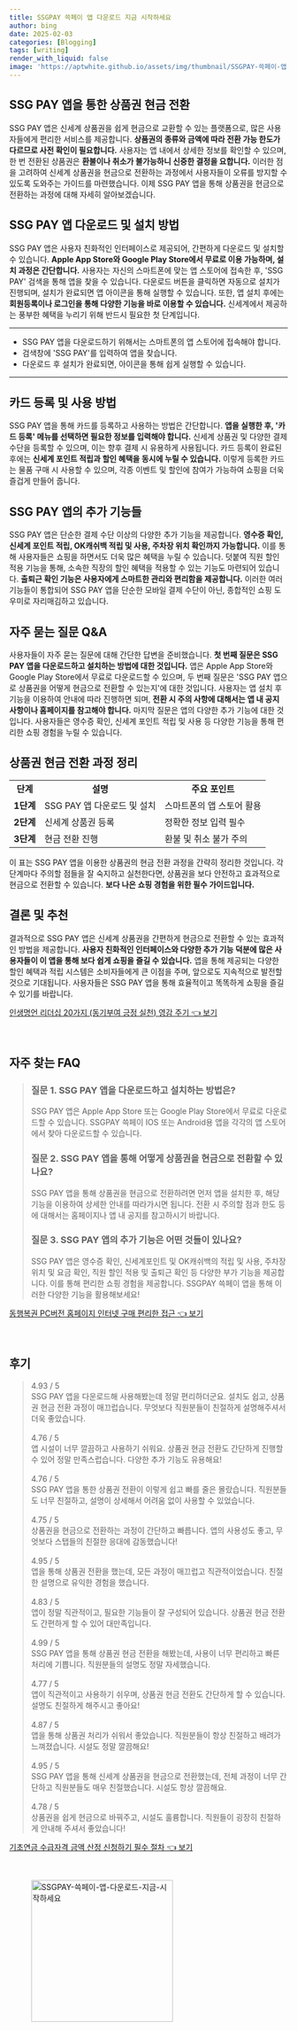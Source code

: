 ```yaml
---
title: SSGPAY 쓱페이 앱 다운로드 지금 시작하세요
author: bing
date: 2025-02-03
categories: [Blogging]
tags: [writing]
render_with_liquid: false
image: 'https://aptwhite.github.io/assets/img/thumbnail/SSGPAY-쓱페이-앱-다운로드-지금-시작하세요.webp'
---
```



<h2 id='SSG_PAY_상품권_현금_전환'>SSG PAY 앱을 통한 상품권 현금 전환</h2>

<p>SSG PAY 앱은 신세계 상품권을 쉽게 현금으로 교환할 수 있는 플랫폼으로, 많은 사용자들에게 편리한 서비스를 제공합니다. <b>상품권의 종류와 금액에 따라 전환 가능 한도가 다르므로 사전 확인이 필요합니다.</b> 사용자는 앱 내에서 상세한 정보를 확인할 수 있으며, 한 번 전환된 상품권은 <b>환불이나 취소가 불가능하니 신중한 결정을 요합니다.</b> 이러한 점을 고려하여 신세계 상품권을 현금으로 전환하는 과정에서 사용자들이 오류를 방지할 수 있도록 도와주는 가이드를 마련했습니다. 이제 SSG PAY 앱을 통해 상품권을 현금으로 전환하는 과정에 대해 자세히 알아보겠습니다.</p>

<h2 id='SSG_PAY_앱_다운로드_방법'>SSG PAY 앱 다운로드 및 설치 방법</h2>

<p>SSG PAY 앱은 사용자 친화적인 인터페이스로 제공되어, 간편하게 다운로드 및 설치할 수 있습니다. <b>Apple App Store와 Google Play Store에서 무료로 이용 가능하며, 설치 과정은 간단합니다.</b> 사용자는 자신의 스마트폰에 맞는 앱 스토어에 접속한 후, 'SSG PAY' 검색을 통해 앱을 찾을 수 있습니다. 다운로드 버튼을 클릭하면 자동으로 설치가 진행되며, 설치가 완료되면 앱 아이콘을 통해 실행할 수 있습니다. 또한, 앱 설치 후에는 <b>회원등록이나 로그인을 통해 다양한 기능을 바로 이용할 수 있습니다.</b> 신세계에서 제공하는 풍부한 혜택을 누리기 위해 반드시 필요한 첫 단계입니다.</p>

<hr />

<ul>
    <li>SSG PAY 앱을 다운로드하기 위해서는 스마트폰의 앱 스토어에 접속해야 합니다.</li>
    <li>검색창에 'SSG PAY'를 입력하여 앱을 찾습니다.</li>
    <li>다운로드 후 설치가 완료되면, 아이콘을 통해 쉽게 실행할 수 있습니다.</li>
</ul>

<hr />

<h2 id='카드_등록_및_사용_방법'>카드 등록 및 사용 방법</h2>

<p>SSG PAY 앱을 통해 카드를 등록하고 사용하는 방법은 간단합니다. <b>앱을 실행한 후, '카드 등록' 메뉴를 선택하면 필요한 정보를 입력해야 합니다.</b> 신세계 상품권 및 다양한 결제 수단을 등록할 수 있으며, 이는 향후 결제 시 유용하게 사용됩니다. 카드 등록이 완료된 후에는 <b>신세계 포인트 적립과 할인 혜택을 동시에 누릴 수 있습니다.</b> 이렇게 등록한 카드는 물품 구매 시 사용할 수 있으며, 각종 이벤트 및 할인에 참여가 가능하여 쇼핑을 더욱 즐겁게 만들어 줍니다.</p>

<h2 id='SSG_PAY_앱의_추가_기능들'>SSG PAY 앱의 추가 기능들</h2>

<p>SSG PAY 앱은 단순한 결제 수단 이상의 다양한 추가 기능을 제공합니다. <b>영수증 확인, 신세계 포인트 적립, OK캐쉬백 적립 및 사용, 주차장 위치 확인까지 가능합니다.</b> 이를 통해 사용자들은 쇼핑을 하면서도 더욱 많은 혜택을 누릴 수 있습니다. 덧붙여 직원 할인 적용 기능을 통해, 소속한 직장의 할인 혜택을 적용할 수 있는 기능도 마련되어 있습니다. <b>출퇴근 확인 기능은 사용자에게 스마트한 관리와 편리함을 제공합니다.</b> 이러한 여러 기능들이 통합되어 SSG PAY 앱을 단순한 모바일 결제 수단이 아닌, 종합적인 쇼핑 도우미로 자리매김하고 있습니다.</p>

<h2 id='자주_묻는_질문_QNA'>자주 묻는 질문 Q&A</h2>

<p>사용자들이 자주 묻는 질문에 대해 간단한 답변을 준비했습니다. <b>첫 번째 질문은 SSG PAY 앱을 다운로드하고 설치하는 방법에 대한 것입니다.</b> 앱은 Apple App Store와 Google Play Store에서 무료로 다운로드할 수 있으며, 두 번째 질문은 'SSG PAY 앱으로 상품권을 어떻게 현금으로 전환할 수 있는지'에 대한 것입니다. 사용자는 앱 설치 후 기능을 이용하여 안내에 따라 진행하면 되며, <b>전환 시 주의 사항에 대해서는 앱 내 공지 사항이나 홈페이지를 참고해야 합니다.</b> 마지막 질문은 앱의 다양한 추가 기능에 대한 것입니다. 사용자들은 영수증 확인, 신세계 포인트 적립 및 사용 등 다양한 기능을 통해 편리한 쇼핑 경험을 누릴 수 있습니다.</p>

<h2 id='상품권_현금_전환_과정_정리'>상품권 현금 전환 과정 정리</h2>

<table>
    <tr>
        <td style="text-align: center; height: 17px;"><b>단계</b></td>
        <td style="text-align: center; height: 17px;"><b>설명</b></td>
        <td style="text-align: center; height: 17px;"><b>주요 포인트</b></td>
    </tr>
    <tr>
        <td style="text-align: center; height: 17px;"><b>1단계</b></td>
        <td>SSG PAY 앱 다운로드 및 설치</td>
        <td>스마트폰의 앱 스토어 활용</td>
    </tr>
    <tr>
        <td style="text-align: center; height: 17px;"><b>2단계</b></td>
        <td>신세계 상품권 등록</td>
        <td>정확한 정보 입력 필수</td>
    </tr>
    <tr>
        <td style="text-align: center; height: 17px;"><b>3단계</b></td>
        <td>현금 전환 진행</td>
        <td>환불 및 취소 불가 주의</td>
    </tr>
</table>

<p>이 표는 SSG PAY 앱을 이용한 상품권의 현금 전환 과정을 간략히 정리한 것입니다. 각 단계마다 주의할 점들을 잘 숙지하고 실천한다면, 상품권을 보다 안전하고 효과적으로 현금으로 전환할 수 있습니다. <b>보다 나은 쇼핑 경험을 위한 필수 가이드입니다.</b></p>

<h2 id='결론_및_추천'>결론 및 추천</h2>

<p>결과적으로 SSG PAY 앱은 신세계 상품권을 간편하게 현금으로 전환할 수 있는 효과적인 방법을 제공합니다. <b>사용자 친화적인 인터페이스와 다양한 추가 기능 덕분에 많은 사용자들이 이 앱을 통해 보다 쉽게 쇼핑을 즐길 수 있습니다.</b> 앱을 통해 제공되는 다양한 할인 혜택과 적립 시스템은 소비자들에게 큰 이점을 주며, 앞으로도 지속적으로 발전할 것으로 기대됩니다. 사용자들은 SSG PAY 앱을 통해 효율적이고 똑똑하게 쇼핑을 즐길 수 있기를 바랍니다.</p>


<p><a class="click-button" title="인생명언 리더십 20가지 (동기부여 긍정 실천) 영감 주기" href="https://aptwhite.github.io/posts/%EC%9D%B8%EC%83%9D%EB%AA%85%EC%96%B8-%EB%A6%AC%EB%8D%94%EC%8B%AD-20%EA%B0%80%EC%A7%80-(%EB%8F%99%EA%B8%B0%EB%B6%80%EC%97%AC-%EA%B8%8D%EC%A0%95-%EC%8B%A4%EC%B2%9C)-%EC%98%81%EA%B0%90-%EC%A3%BC%EA%B8%B0/" rel="dofollow">인생명언 리더십 20가지 (동기부여 긍정 실천) 영감 주기 👈 보기</a></p><br>
<h2 id='자주_찾는_FAQ'>자주 찾는 FAQ</h2>
<div itemscope="" itemtype="https://schema.org/FAQPage"> 
    <blockquote> 
        <div itemscope="" itemprop="mainEntity" itemtype="https://schema.org/Question"> 
            <h3 itemprop="name">질문 1. SSG PAY 앱을 다운로드하고 설치하는 방법은?</h3> 
            <div itemscope="" itemprop="acceptedAnswer" itemtype="https://schema.org/Answer"> 
                <span itemprop="text"> 
                    <p>SSG PAY 앱은 Apple App Store 또는 Google Play Store에서 무료로 다운로드할 수 있습니다. SSGPAY 쓱페이 IOS 또는 Android용 앱을 각각의 앱 스토어에서 찾아 다운로드할 수 있습니다.</p> 
                </span> 
            </div> 
        </div> 
        <div itemscope="" itemprop="mainEntity" itemtype="https://schema.org/Question"> 
            <h3 itemprop="name">질문 2. SSG PAY 앱을 통해 어떻게 상품권을 현금으로 전환할 수 있나요?</h3> 
            <div itemscope="" itemprop="acceptedAnswer" itemtype="https://schema.org/Answer"> 
                <span itemprop="text"> 
                    <p>SSG PAY 앱을 통해 상품권을 현금으로 전환하려면 먼저 앱을 설치한 후, 해당 기능을 이용하여 상세한 안내를 따라가시면 됩니다. 전환 시 주의할 점과 한도 등에 대해서는 홈페이지나 앱 내 공지를 참고하시기 바랍니다.</p> 
                </span> 
            </div> 
        </div> 
        <div itemscope="" itemprop="mainEntity" itemtype="https://schema.org/Question"> 
            <h3 itemprop="name">질문 3. SSG PAY 앱의 추가 기능은 어떤 것들이 있나요?</h3> 
            <div itemscope="" itemprop="acceptedAnswer" itemtype="https://schema.org/Answer"> 
                <span itemprop="text"> 
                    <p>SSG PAY 앱은 영수증 확인, 신세계포인트 및 OK캐쉬백의 적립 및 사용, 주차장 위치 및 요금 확인, 직원 할인 적용 및 출퇴근 확인 등 다양한 부가 기능을 제공합니다. 이를 통해 편리한 쇼핑 경험을 제공합니다. SSGPAY 쓱페이 앱을 통해 이러한 다양한 기능을 활용해보세요!</p> 
                </span> 
            </div> 
        </div> 
    </blockquote> 
</div>
<p><a class="click-button" title="동행복권 PC버전 홈페이지 인터넷 구매 편리한 접근" href="https://aptwhite.github.io/posts/%EB%8F%99%ED%96%89%EB%B3%B5%EA%B6%8C-PC%EB%B2%84%EC%A0%84-%ED%99%88%ED%8E%98%EC%9D%B4%EC%A7%80-%EC%9D%B8%ED%84%B0%EB%84%B7-%EA%B5%AC%EB%A7%A4-%ED%8E%B8%EB%A6%AC%ED%95%9C-%EC%A0%91%EA%B7%BC/" rel="dofollow">동행복권 PC버전 홈페이지 인터넷 구매 편리한 접근 👈 보기</a></p><br>
<h2 id='후기'>후기</h2>
<div itemscope itemtype="https://schema.org/Product">
  <blockquote>
  <div itemprop="review" itemscope itemtype="https://schema.org/Review">
      <div itemprop="reviewRating" itemscope itemtype="https://schema.org/Rating"> <span itemprop="ratingValue">4.93</span> / <span itemprop="bestRating">5</span> </div>
      <span itemprop="reviewBody">SSG PAY 앱을 다운로드해 사용해봤는데 정말 편리하더군요. 설치도 쉽고, 상품권 현금 전환 과정이 매끄럽습니다. 무엇보다 직원분들이 친절하게 설명해주셔서 더욱 좋았습니다.</span>
  </div>
  <br>
  <div itemprop="review" itemscope itemtype="https://schema.org/Review">
      <div itemprop="reviewRating" itemscope itemtype="https://schema.org/Rating"> <span itemprop="ratingValue">4.76</span> / <span itemprop="bestRating">5</span> </div>
      <span itemprop="reviewBody">앱 시설이 너무 깔끔하고 사용하기 쉬워요. 상품권 현금 전환도 간단하게 진행할 수 있어 정말 만족스럽습니다. 다양한 추가 기능도 유용해요!</span>
  </div>
  <br>
  <div itemprop="review" itemscope itemtype="https://schema.org/Review">
      <div itemprop="reviewRating" itemscope itemtype="https://schema.org/Rating"> <span itemprop="ratingValue">4.76</span> / <span itemprop="bestRating">5</span> </div>
      <span itemprop="reviewBody">SSG PAY 앱을 통한 상품권 전환이 이렇게 쉽고 빠를 줄은 몰랐습니다. 직원분들도 너무 친절하고, 설명이 상세해서 어려움 없이 사용할 수 있었습니다.</span>
  </div>
  <br>
  <div itemprop="review" itemscope itemtype="https://schema.org/Review">
      <div itemprop="reviewRating" itemscope itemtype="https://schema.org/Rating"> <span itemprop="ratingValue">4.75</span> / <span itemprop="bestRating">5</span> </div>
      <span itemprop="reviewBody">상품권을 현금으로 전환하는 과정이 간단하고 빠릅니다. 앱의 사용성도 좋고, 무엇보다 스탭들의 친절한 응대에 감동했습니다!</span>
  </div>
  <br>
  <div itemprop="review" itemscope itemtype="https://schema.org/Review">
      <div itemprop="reviewRating" itemscope itemtype="https://schema.org/Rating"> <span itemprop="ratingValue">4.95</span> / <span itemprop="bestRating">5</span> </div>
      <span itemprop="reviewBody">앱을 통해 상품권 전환을 했는데, 모든 과정이 매끄럽고 직관적이었습니다. 친절한 설명으로 유익한 경험을 했습니다.</span>
  </div>
  <br>
  <div itemprop="review" itemscope itemtype="https://schema.org/Review">
      <div itemprop="reviewRating" itemscope itemtype="https://schema.org/Rating"> <span itemprop="ratingValue">4.83</span> / <span itemprop="bestRating">5</span> </div>
      <span itemprop="reviewBody">앱이 정말 직관적이고, 필요한 기능들이 잘 구성되어 있습니다. 상품권 현금 전환도 간편하게 할 수 있어 대만족입니다.</span>
  </div>
  <br>
  <div itemprop="review" itemscope itemtype="https://schema.org/Review">
      <div itemprop="reviewRating" itemscope itemtype="https://schema.org/Rating"> <span itemprop="ratingValue">4.99</span> / <span itemprop="bestRating">5</span> </div>
      <span itemprop="reviewBody">SSG PAY 앱을 통해 상품권 현금 전환을 해봤는데, 사용이 너무 편리하고 빠른 처리에 기쁩니다. 직원분들의 설명도 정말 자세했습니다.</span>
  </div>
  <br>
  <div itemprop="review" itemscope itemtype="https://schema.org/Review">
      <div itemprop="reviewRating" itemscope itemtype="https://schema.org/Rating"> <span itemprop="ratingValue">4.77</span> / <span itemprop="bestRating">5</span> </div>
      <span itemprop="reviewBody">앱이 직관적이고 사용하기 쉬우며, 상품권 현금 전환도 간단하게 할 수 있습니다. 설명도 친절하게 해주시고 좋아요!</span>
  </div>
  <br>
  <div itemprop="review" itemscope itemtype="https://schema.org/Review">
      <div itemprop="reviewRating" itemscope itemtype="https://schema.org/Rating"> <span itemprop="ratingValue">4.87</span> / <span itemprop="bestRating">5</span> </div>
      <span itemprop="reviewBody">앱을 통해 상품권 처리가 쉬워서 좋았습니다. 직원분들이 항상 친절하고 배려가 느껴졌습니다. 시설도 정말 깔끔해요!</span>
  </div>
  <br>
  <div itemprop="review" itemscope itemtype="https://schema.org/Review">
      <div itemprop="reviewRating" itemscope itemtype="https://schema.org/Rating"> <span itemprop="ratingValue">4.95</span> / <span itemprop="bestRating">5</span> </div>
      <span itemprop="reviewBody">SSG PAY 앱을 통해 신세계 상품권을 현금으로 전환했는데, 전체 과정이 너무 간단하고 직원분들도 매우 친절했습니다. 시설도 항상 깔끔해요.</span>
  </div>
  <br>
  <div itemprop="review" itemscope itemtype="https://schema.org/Review">
      <div itemprop="reviewRating" itemscope itemtype="https://schema.org/Rating"> <span itemprop="ratingValue">4.78</span> / <span itemprop="bestRating">5</span> </div>
      <span itemprop="reviewBody">상품권을 쉽게 현금으로 바꿔주고, 시설도 훌륭합니다. 직원들이 굉장히 친절하게 안내해 주셔서 좋았습니다! </span>
  </div>
  </blockquote>
</div>
<p><a class="click-button" title="기초연금 수급자격 금액 산정 신청하기 필수 절차" href="https://aptwhite.github.io/posts/%EA%B8%B0%EC%B4%88%EC%97%B0%EA%B8%88-%EC%88%98%EA%B8%89%EC%9E%90%EA%B2%A9-%EA%B8%88%EC%95%A1-%EC%82%B0%EC%A0%95-%EC%8B%A0%EC%B2%AD%ED%95%98%EA%B8%B0-%ED%95%84%EC%88%98-%EC%A0%88%EC%B0%A8/" rel="dofollow">기초연금 수급자격 금액 산정 신청하기 필수 절차 👈 보기</a></p><br>
<figure class="image"><img src="https://aptwhite.github.io/assets/img/thumbnail/SSGPAY-쓱페이-앱-다운로드-지금-시작하세요.webp" alt="SSGPAY-쓱페이-앱-다운로드-지금-시작하세요" width="256" height="256"></figure>
